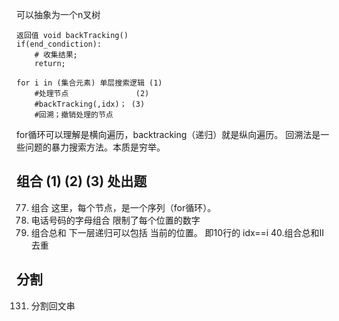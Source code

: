 可以抽象为一个n叉树
```
返回值 void backTracking() 
if(end_condiction):
    # 收集结果;
    return;
 
for i in (集合元素) 单层搜索逻辑 (1)
    #处理节点               (2)
    #backTracking(,idx)； (3)
    #回溯；撤销处理的节点
```
for循环可以理解是横向遍历，backtracking（递归）就是纵向遍历。
回溯法是一些问题的暴力搜索方法。本质是穷举。



## 组合   (1) (2) (3) 处出题
77. 组合   这里，每个节点，是一个序列（for循环）。
17. 电话号码的字母组合  限制了每个位置的数字
39. 组合总和   下一层递归可以包括 当前的位置。 即10行的 idx==i
40.组合总和II   去重

## 分割
131. 分割回文串    
